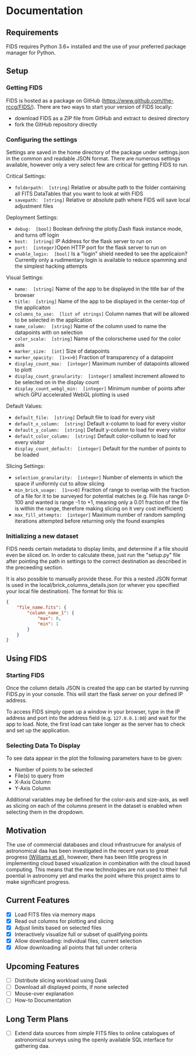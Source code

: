 # Documentation

## Requirements

FIDS requires Python 3.6+ installed and the use of your preferred package manager for Python.

## Setup

### Getting FIDS

FIDS is hosted as a package on GitHub (<https://www.github.com/the-rccg/FIDS/>).
There are two ways to start your version of FIDS locally:

- download FIDS as a ZIP file from GitHub and extract to desired directory
- fork the GitHub repository directly

### Configuring the settings

Settings are saved in the home directory of the package under settings.json in the common and readable JSON format.
There are numerous settings available, however only a very select few are critical for getting FIDS to run.

Critical Settings:

- ```folderpath:  [string]``` Relative or absulte path to the folder containing all FITS DataTables that you want to look at with FIDS
- ```savepath:  [string]``` Relative or absolute path where FIDS will save local adjustment files

Deployment Settings:

- ```debug:  [bool]``` Boolean defining the plotly.Dash flask instance mode, and turns off login
- ```host:  [string]``` IP Address for the flask server to run on
- ```port:  [integer]```Open HTTP port for the flask server to run on
- ```enable_login:  [bool]``` Is a "login" shield needed to see the applicaion? Currently only a rudimentary login is available to reduce spamming and the simplest hacking attempts

Visual Settings:

- ```name:  [string]``` Name of the app to be displayed in the title bar of the browser
- ```title:  [string]``` Name of the app to be displayed in the center-top of the applicaiton
- ```columns_to_use:  [list of strings]``` Column names that will be allowed to be selected in the application
- ```name_column:  [string]``` Name of the column used to name the datapoints with on selection
- ```color_scale:  [string]``` Name of the colorscheme used for the color axis
- ```marker_size:  [int]``` Size of datapoints
- ```marker_opacity:  [1>x>0]``` Fraction of transparency of a datapoint
- ```display_count_max:  [integer]``` Maximum number of datapoints allowed to plott
- ```display_count_granularity:  [integer]``` smallest increment allowed to be selected on in the display count
- ```display_count_webgl_min:  [integer]``` Minimum number of points after which GPU accelerated WebGL plotting is used

Default Values:

- ```default_file:  [string]``` Default file to load for every visit
- ```default_x_column:  [string]``` Default x-column to load for every visitor
- ```default_y_column:  [string]``` Default y-column to load for every visitor
- ```default_color_column:  [string]``` Default color-collumn to load for every visitor
- ```display_count_default:  [integer]``` Default for the number of points to be loaded

Slicing Settings:

- ```selection_granularity:  [integer]``` Number of elements in which the space if uniformly cut to allow slicing
- ```min_brick_usage:  [1>x>0]``` Fraction of range to overlap with the fraction of a file for it to be surveyed for potential matches (e.g. File has range 0-100 and wanted is range -1 to +1, meaning only a 0.01 fraction of the file is within the range, therefore making slicing on it very cost inefficient)
- ```max_fill_attempts:  [integer]``` Maximum number of random sampling iterations attempted before returning only the found examples

### Initializing a new dataset

FIDS needs certain metadata to display limits, and determine if a file should even be sliced on.
In order to calculate these, just run the "setup.py" file after pointing the path in settings to the correct destination as described in the preceeding section.

It is also possible to manually provide these. For this a nested JSON format is used in the local/brick_columns_details.json (or whever you specified your local file destination). The format for this is:

```json
{
    "file_name.fits": {
        "column_name_1": {
            "max": 0,
            "min": 1
        }
    }
}
```

## Using FIDS

### Starting FIDS

Once the column details JSON is created the app can be started by running FIDS.py in your console.
This will start the flask server on your defined IP address. 

To access FIDS simply open up a window in your browser, type in the IP address and port into the address field (e.g. ```127.0.0.1:80```) and wait for the app to load. Note, the first load can take longer as the server has to check and set up the application.

### Selecting Data To Display

To see data appear in the plot the following parameters have to be given:

- Number of points to be selected
- File(s) to query from
- X-Axis Column
- Y-Axis Column

Additional variables may be defined for the color-axis and size-axis, as well as slicing on each of the columns present in the dataset is enabled when selecting them in the dropdown.

## Motivation

The use of commercial databases and cloud infrastrucure for analysis of astronomical daa has been investigated in the recent years to great progress [(Williams et al)](https://iopscience.iop.org/article/10.3847/1538-4365/aab762/pdf), however, there has been little progress in implementing cloud based visualization in combination with the cloud based computing. This means that the new technologies are not used to ttheir full poential in astronomy yet and marks the point where this project aims to make significant progress.

## Current Features

- [x] Load FITS files via memory maps
- [x] Read out columns for plotting and slicing
- [x] Adjust limits based on selected files
- [x] Interactively visualize full or subset of qualifying points
- [x] Allow downloading: individual files, current selection
- [x] Allow downloading all points that fall under criteria

## Upcoming Features

- [ ] Distribute slicing workload using Dask
- [ ] Download all displayed points, if none selected
- [ ] Mouse-over explanation
- [ ] How-to Documentation

## Long Term Plans

- [ ]  Extend data sources from simple FITS files to online catalogues of astronomical surveys using the openly available SQL interface for gathering daa.
